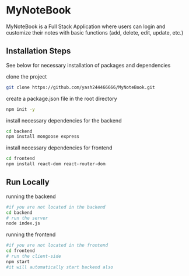 # MyNoteBook

MyNoteBook is a Full Stack Application where users can login and customize their notes with basic functions (add, delete, edit, update, etc.)

## Installation Steps

See below for necessary installation of packages and dependencies

clone the project
```bash
git clone https://github.com/yash244466666/MyNoteBook.git
```

create a package.json file in the root directory
```bash
npm init -y
```

install necessary dependencies for the backend
```bash
cd backend
npm install mongoose express
```

install necessary dependencies for frontend
```bash
cd frontend
npm install react-dom react-router-dom 
```

## Run Locally

running the backend
```bash
#if you are not located in the backend
cd backend 
# run the server 
node index.js
```

running the frontend
```bash
#if you are not located in the frontend
cd frontend
# run the client-side  
npm start
#it will automatically start backend also
```
